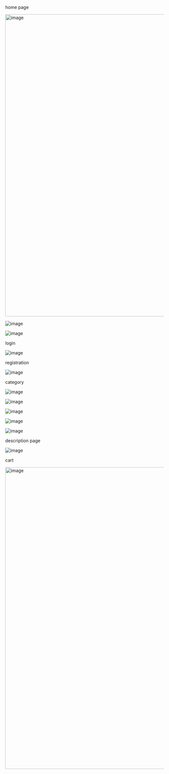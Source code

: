 
home page 

<img width="960" alt="image" src="https://user-images.githubusercontent.com/83458034/212712391-1f98713b-f302-4deb-a20b-146c99aeef2d.png">


![image](https://user-images.githubusercontent.com/83458034/212710622-f26282d4-c22c-45be-adb1-013679acb60b.png)

![image](https://user-images.githubusercontent.com/83458034/212710644-01c42e69-ec22-4c7b-86f3-7caf2d61bdd9.png)

login

![image](https://user-images.githubusercontent.com/83458034/212710689-862d806d-bffe-48f5-bff1-dcd6dede31db.png)

registration

![image](https://user-images.githubusercontent.com/83458034/212710744-24074624-a66f-4f17-9699-a77f77b97fbe.png)

category

![image](https://user-images.githubusercontent.com/83458034/212710810-705fa99e-9bb5-49ff-ba54-7ad68848a762.png)

![image](https://user-images.githubusercontent.com/83458034/212710841-aa313347-4673-48f1-8c5d-59679496ff2f.png)

![image](https://user-images.githubusercontent.com/83458034/212710870-c50279c2-c452-4fcf-b10d-47347dfc8584.png)

![image](https://user-images.githubusercontent.com/83458034/212710904-35b48899-02f7-4c63-a95e-2e8ec9f43840.png)

![image](https://user-images.githubusercontent.com/83458034/212710948-2f5f2940-acd0-4a45-8434-9f3a5681512f.png)

description page

![image](https://user-images.githubusercontent.com/83458034/212711018-5b6859cf-daa1-4f94-8d68-90eebc1f22a1.png)

cart

<img width="959" alt="image" src="https://user-images.githubusercontent.com/83458034/212712255-27eb8a65-5b8f-4115-8a5d-45ba2cdb2399.png">




